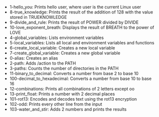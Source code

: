 * 1-hello_you: Prints hello user, where user is the current Linux user
* 8-true_knowledge: Prints the result of the addition of 128 with the value stored in TRUEKNOWLEDGE
* 9-divide_and_rule: Prints the result of POWER divided by DIVIDE
* 10-love_exponent_breath: Displays the result of BREATH to the power of LOVE
* 4-global_variables: Lists environment variables
* 5-local_variables: Lists all local and environment variables and functions
* 6-create_local_variable: Creates a new local variable
* 7-create_global_variable: Creates a new global variable
* 0-alias: Creates an alias
* 2-path: Adds /action to the PATH
* 3-paths: Counts the number of directories in the PATH
* 11-binary_to_decimal: Converts a number from base 2 to base 10
* 100-decimal_to_hexadecimal: Converts a number from base 10 to base 16
* 12-combinations: Prints all combinations of 2 letters except oo
* 13-print_float: Prints a number with 2 decimal places
* 101-rot13: Encodes and decodes text using the rot13 encryption
* 102-odd: Prints every other line from the input
* 103-water_and_stir: Adds 2 numbers and prints the results
